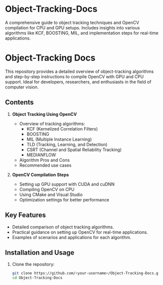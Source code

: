# Object-Tracking-Docs
A comprehensive guide to object tracking techniques and OpenCV compilation for CPU and GPU setups. Includes insights into various algorithms like KCF, BOOSTING, MIL, and implementation steps for real-time applications.
# Object-Tracking Docs

This repository provides a detailed overview of object-tracking algorithms and step-by-step instructions to compile OpenCV with GPU and CPU support. Ideal for developers, researchers, and enthusiasts in the field of computer vision.

## Contents
1. **Object Tracking Using OpenCV**  
   - Overview of tracking algorithms:
     - KCF (Kernelized Correlation Filters)
     - BOOSTING
     - MIL (Multiple Instance Learning)
     - TLD (Tracking, Learning, and Detection)
     - CSRT (Channel and Spatial Reliability Tracking)
     - MEDIANFLOW
   - Algorithm Pros and Cons
   - Recommended use cases

2. **OpenCV Compilation Steps**  
   - Setting up GPU support with CUDA and cuDNN
   - Compiling OpenCV on CPU
   - Using CMake and Visual Studio
   - Optimization settings for better performance

## Key Features
- Detailed comparison of object tracking algorithms.
- Practical guidance on setting up OpenCV for real-time applications.
- Examples of scenarios and applications for each algorithm.

## Installation and Usage
1. Clone the repository:
   ```bash
   git clone https://github.com/<your-username>/Object-Tracking-Docs.git
   cd Object-Tracking-Docs
